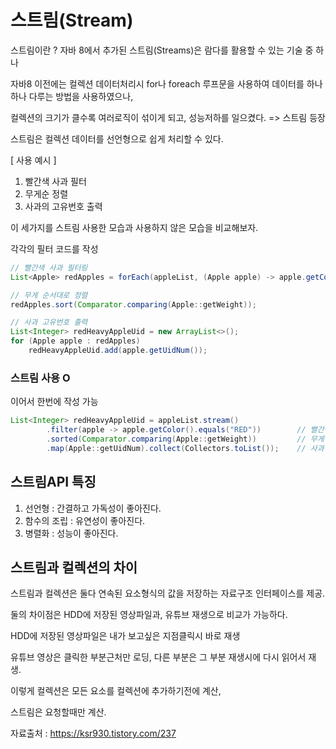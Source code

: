 # 스트림(Stream)
스트림이란 ? 
자바 8에서 추가된 스트림(Streams)은 람다를 활용할 수 있는 기술 중 하나

자바8 이전에는 컬렉션 데이터처리시 for나 foreach 루프문을 사용하여 데이터를 하나하나 다루는 방법을 사용하였으나,

컬렉션의 크기가 클수록 여러로직이 섞이게 되고, 성능저하를 일으켰다. => 스트림 등장

스트림은 컬렉션 데이터를 선언형으로 쉽게 처리할 수 있다.

[ 사용 예시 ]

1. 빨간색 사과 필터
2. 무게순 정렬
3. 사과의 고유번호 출력 

이 세가지를 스트림 사용한 모습과 사용하지 않은 모습을 비교해보자.


각각의 필터 코드를 작성

```java
// 빨간색 사과 필터링
List<Apple> redApples = forEach(appleList, (Apple apple) -> apple.getColor().equals("RED"));

// 무게 순서대로 정렬
redApples.sort(Comparator.comparing(Apple::getWeight));

// 사과 고유번호 출력
List<Integer> redHeavyAppleUid = new ArrayList<>();
for (Apple apple : redApples)
    redHeavyAppleUid.add(apple.getUidNum());

```

### 스트림 사용 O
이어서 한번에 작성 가능

```java
List<Integer> redHeavyAppleUid = appleList.stream()
        .filter(apple -> apple.getColor().equals("RED"))        // 빨간색 사과 필터링
        .sorted(Comparator.comparing(Apple::getWeight))         // 무게 순서대로 정렬
        .map(Apple::getUidNum).collect(Collectors.toList());    // 사과 고유번호 출력

```

## 스트림API 특징
1. 선언형 : 간결하고 가독성이 좋아진다.
2. 함수의 조립 : 유연성이 좋아진다.
3. 병렬화 : 성능이 좋아진다.

## 스트림과 컬렉션의 차이 

스트림과 컬렉션은 둘다 연속된 요소형식의 값을 저장하는 자료구조 인터페이스를 제공.

둘의 차이점은 HDD에 저장된 영상파일과, 유튜브 재생으로 비교가 가능하다.

HDD에 저장된 영상파일은 내가 보고싶은 지점클릭시 바로 재생

유튜브 영상은 클릭한 부분근처만 로딩, 다른 부분은 그 부분 재생시에 다시 읽어서 재생.

이렇게 컬렉션은 모든 요소를 컬렉션에 추가하기전에 계산,

스트림은 요청할때만 계산.

자료출처 : https://ksr930.tistory.com/237
